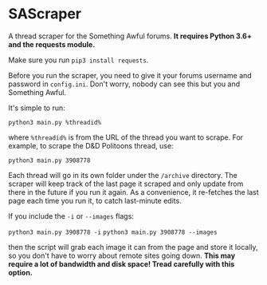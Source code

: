 # SAScraper
A thread scraper for the Something Awful forums. **It requires Python 3.6+ and the requests module.**

Make sure you run `pip3 install requests`.

Before you run the scraper, you need to give it your forums username and password in `config.ini`. Don't worry, nobody can see this but you and Something Awful.

It's simple to run:

`python3 main.py %threadid%`

where `%threadid%` is from the URL of the thread you want to scrape. For example, to scrape the D&D Politoons thread, use:

`python3 main.py 3908778`

Each thread will go in its own folder under the `/archive` directory. The scraper will keep track of the last page it scraped and only update from there in the future if you run it again. As a convenience, it re-fetches the last page each time you run it, to catch last-minute edits.

If you include the `-i` or `--images` flags:

`python3 main.py 3908778 -i`
`python3 main.py 3908778 --images`

then the script will grab each image it can from the page and store it locally, so you don't have to worry about remote sites going down. **This may require a lot of bandwidth and disk space! Tread carefully with this option.**
